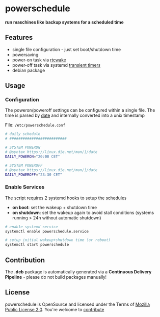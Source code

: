 powerschedule
=============================

**run maschines like backup systems for a scheduled time**

## Features ##

* single file configuration - just set boot/shutdown time
* powersaving
* power-on task via [rtcwake](https://linux.die.net/man/8/rtcwake)
* power-off task via systemd [transient timers](https://wiki.archlinux.org/index.php/Systemd/Timers)
* debian package

## Usage ##

### Configuration ###

The poweron/poweroff settings can be configured within a single file. The time is parsed by [date](https://linux.die.net/man/1/date) and internally converted into a unix timestamp

File: `/etc/powerschedule.conf`

```bash
# daily schedule
# ##########################

# SYSTEM POWERON
# @syntax https://linux.die.net/man/1/date
DAILY_POWERON="20:00 CET"

# SYSTEM POWEROFF
# @syntax https://linux.die.net/man/1/date
DAILY_POWEROFF="23:30 CET"
```

### Enable Services ###

The script requires 2 systemd hooks to setup the schedules

* **on boot**: set the wakeup + shutdown time
* **on shutdown**: set the wakeup again to avoid stall conditions (systems running > 24h without automatic shutdown)

```bash
# enable systemd service
systemctl enable powerschedule.service

# setup initial wakeup+shutdown time (or reboot)
systemctl start powerschedule
```

## Contribution ##

The **.deb** package is automatically generated via a **Continuous Delivery Pipeline** - please do not build packages manually!

## License ##
powerschedule is OpenSource and licensed under the Terms of [Mozilla Public License 2.0](https://opensource.org/licenses/MPL-2.0). You're welcome to [contribute](docs/CONTRIBUTING.md)
